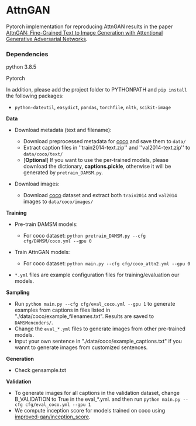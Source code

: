 # AttnGAN

Pytorch implementation for reproducing AttnGAN results in the paper [AttnGAN: Fine-Grained Text to Image Generation
with Attentional Generative Adversarial Networks](https://arxiv.org/pdf/1711.10485.pdf). 



### Dependencies
python 3.8.5

Pytorch

In addition, please add the project folder to PYTHONPATH and `pip install` the following packages:
- `python-dateutil`, `easydict`, `pandas`, `torchfile`, `nltk`, `scikit-image`


**Data**

- Download metadata (text and filename):
  - Download preprocessed metadata for [coco](https://drive.google.com/open?id=1rSnbIGNDGZeHlsUlLdahj0RJ9oo6lgH9) and save them to `data/`
  - Extract caption files in ''train2014-text.zip'' and ''val2014-text.zip'' to `data/coco/text/`
  - [**Optional**] If you want to use the per-trained models, please download the dictionary, **captions.pickle**, otherwise it will be generated by `pretrain_DAMSM.py`.
  

- Download images:
  - Download [coco](http://cocodataset.org/#download) dataset and extract both `train2014` and `val2014` images to `data/coco/images/`



**Training**
- Pre-train DAMSM models:
  - For coco dataset: `python pretrain_DAMSM.py --cfg cfg/DAMSM/coco.yml --gpu 0`
  
 
- Train AttnGAN models:
  - For coco dataset: `python main.py --cfg cfg/coco_attn2.yml --gpu 0`

- `*.yml` files are example configuration files for training/evaluation our models.





**Sampling**
- Run `python main.py --cfg cfg/eval_coco.yml --gpu 1` to generate examples from captions in files listed in "./data/coco/example_filenames.txt". Results are saved to `DAMSMencoders/`. 
- Change the `eval_*.yml` files to generate images from other pre-trained models. 
- Input your own sentence in "./data/coco/example_captions.txt" if you wannt to generate images from customized sentences. 

**Generation**
- Check gensample.txt

**Validation**
- To generate images for all captions in the validation dataset, change B_VALIDATION to True in the eval_*.yml. and then run `python main.py --cfg cfg/eval_coco.yml --gpu 1`
- We compute inception score for models trained on coco using [improved-gan/inception_score](https://github.com/openai/improved-gan/tree/master/inception_score).
